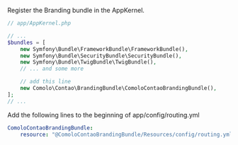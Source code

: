 Register the Branding bundle in the AppKernel.

```php
// app/AppKernel.php

// ...
$bundles = [
    new Symfony\Bundle\FrameworkBundle\FrameworkBundle(),
    new Symfony\Bundle\SecurityBundle\SecurityBundle(),
    new Symfony\Bundle\TwigBundle\TwigBundle(),
    // ... and some more

    // add this line
    new Comolo\Contao\BrandingBundle\ComoloContaoBrandingBundle(),
];
// ...
```


Add the following lines to the beginning of app/config/routing.yml
```yaml
ComoloContaoBrandingBundle:
    resource: "@ComoloContaoBrandingBundle/Resources/config/routing.yml"
```
